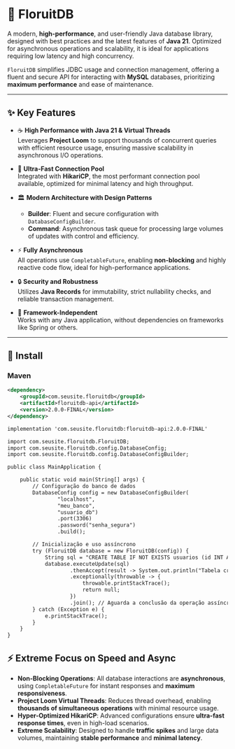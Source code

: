 # 💾 FloruitDB

A modern, **high-performance**, and user-friendly Java database library, designed with best practices and the latest features of **Java 21**. Optimized for asynchronous operations and scalability, it is ideal for applications requiring low latency and high concurrency.

`FloruitDB` simplifies JDBC usage and connection management, offering a fluent and secure API for interacting with **MySQL** databases, prioritizing **maximum performance** and ease of maintenance.

---

## ✨ Key Features

- ☕ **High Performance with Java 21 & Virtual Threads**  
  Leverages **Project Loom** to support thousands of concurrent queries with efficient resource usage, ensuring massive scalability in asynchronous I/O operations.

- 🚀 **Ultra-Fast Connection Pool**  
  Integrated with **HikariCP**, the most performant connection pool available, optimized for minimal latency and high throughput.

- 🏛️ **Modern Architecture with Design Patterns**  
  - **Builder**: Fluent and secure configuration with `DatabaseConfigBuilder`.  
  - **Command**: Asynchronous task queue for processing large volumes of updates with control and efficiency.

- ⚡ **Fully Asynchronous**  
  All operations use `CompletableFuture`, enabling **non-blocking** and highly reactive code flow, ideal for high-performance applications.

- 🔒 **Security and Robustness**  
  Utilizes **Java Records** for immutability, strict nullability checks, and reliable transaction management.

- 🧩 **Framework-Independent**  
  Works with any Java application, without dependencies on frameworks like Spring or others.

---

## 🚀 Install

### Maven

```xml
<dependency>
    <groupId>com.seusite.floruitdb</groupId>
    <artifactId>floruitdb-api</artifactId>
    <version>2.0.0-FINAL</version>
</dependency>

implementation 'com.seusite.floruitdb:floruitdb-api:2.0.0-FINAL'

import com.seusite.floruitdb.FloruitDB;
import com.seusite.floruitdb.config.DatabaseConfig;
import com.seusite.floruitdb.config.DatabaseConfigBuilder;

public class MainApplication {

    public static void main(String[] args) {
        // Configuração do banco de dados
        DatabaseConfig config = new DatabaseConfigBuilder(
                "localhost",
                "meu_banco",
                "usuario_db")
                .port(3306)
                .password("senha_segura")
                .build();

        // Inicialização e uso assíncrono
        try (FloruitDB database = new FloruitDB(config)) {
            String sql = "CREATE TABLE IF NOT EXISTS usuarios (id INT AUTO_INCREMENT PRIMARY KEY, nome VARCHAR(100) NOT NULL);";
            database.executeUpdate(sql)
                    .thenAccept(result -> System.out.println("Tabela criada com sucesso!"))
                    .exceptionally(throwable -> {
                        throwable.printStackTrace();
                        return null;
                    })
                    .join(); // Aguarda a conclusão da operação assíncrona
        } catch (Exception e) {
            e.printStackTrace();
        }
    }
}
```

## ⚡ Extreme Focus on Speed and Async

- **Non-Blocking Operations**: All database interactions are **asynchronous**, using `CompletableFuture` for instant responses and **maximum responsiveness**.  
- **Project Loom Virtual Threads**: Reduces thread overhead, enabling **thousands of simultaneous operations** with minimal resource usage.  
- **Hyper-Optimized HikariCP**: Advanced configurations ensure **ultra-fast response times**, even in high-load scenarios.  
- **Extreme Scalability**: Designed to handle **traffic spikes** and large data volumes, maintaining **stable performance** and **minimal latency**.
